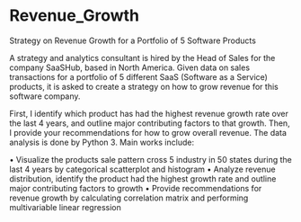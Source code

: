 # Revenue_Growth
Strategy on Revenue Growth for a Portfolio of 5 Software Products

A strategy and analytics consultant is hired by the Head of Sales for the company SaaSHub, based in North America. Given data on sales transactions for a portfolio of 5 different SaaS (Software as a Service) products, it is asked to create a strategy on how to grow revenue for this software company.

First, I identify which product has had the highest revenue growth rate over the last 4 years, and outline major contributing factors to that growth. Then, I provide your recommendations for how to grow overall revenue. The data analysis is done by Python 3. Main works include:

• Visualize the products sale pattern cross 5 industry in 50 states during the last 4 years by categorical scatterplot and histogram
• Analyze revenue distribution, identify the product had the highest growth rate and outline major contributing factors to growth
• Provide recommendations for revenue growth by calculating correlation matrix and performing multivariable linear regression
